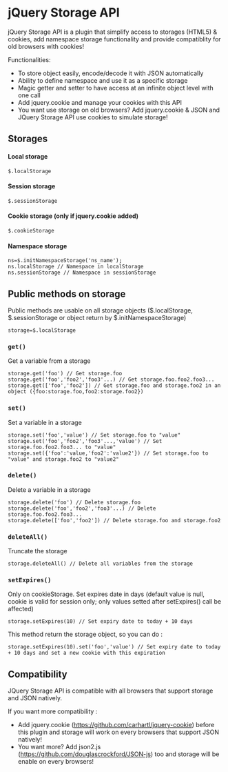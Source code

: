 jQuery Storage API
==================

jQuery Storage API is a plugin that simplify access to storages (HTML5) & cookies, add namespace storage functionality and provide compatiblity for old browsers with cookies!

Functionalities:
* To store object easily, encode/decode it with JSON automatically
* Ability to define namespace and use it as a specific storage
* Magic getter and setter to have access at an infinite object level with one call
* Add jquery.cookie and manage your cookies with this API
* You want use storage on old browsers? Add jquery.cookie & JSON and JQuery Storage API use cookies to simulate storage!


Storages
--------
#### Local storage
    $.localStorage

#### Session storage
    $.sessionStorage

#### Cookie storage (only if jquery.cookie added)
    $.cookieStorage

#### Namespace storage
    ns=$.initNamespaceStorage('ns_name');
    ns.localStorage // Namespace in localStorage
    ns.sessionStorage // Namespace in sessionStorage


Public methods on storage
-------------------------

Public methods are usable on all storage objects ($.localStorage, $.sessionStorage or object return by $.initNamespaceStorage)

    storage=$.localStorage

### `get()`
Get a variable from a storage

    storage.get('foo') // Get storage.foo
    storage.get('foo','foo2','foo3'...) // Get storage.foo.foo2.foo3...
    storage.get(['foo','foo2']) // Get storage.foo and storage.foo2 in an object ({foo:storage.foo,foo2:storage.foo2})

### `set()`
Set a variable in a storage

    storage.set('foo','value') // Set storage.foo to "value"
    storage.set('foo','foo2','foo3'...,'value') // Set storage.foo.foo2.foo3... to "value"
    storage.set({'foo':'value,'foo2':'value2'}) // Set storage.foo to "value" and storage.foo2 to "value2"

### `delete()`
Delete a variable in a storage

    storage.delete('foo') // Delete storage.foo
    storage.delete('foo','foo2','foo3'...) // Delete storage.foo.foo2.foo3...
    storage.delete(['foo','foo2']) // Delete storage.foo and storage.foo2

### `deleteAll()`
Truncate the storage

    storage.deleteAll() // Delete all variables from the storage

### `setExpires()`
Only on cookieStorage. Set expires date in days (default value is null, cookie is valid for session only; only values setted after setExpires() call be affected) 

    storage.setExpires(10) // Set expiry date to today + 10 days

This method return the storage object, so you can do :

    storage.setExpires(10).set('foo','value') // Set expiry date to today + 10 days and set a new cookie with this expiration



Compatibility
-------------

JQuery Storage API is compatible with all browsers that support storage and JSON natively.

If you want more compatibility :
* Add jquery.cookie (https://github.com/carhartl/jquery-cookie) before this plugin and storage will work on every browsers that support JSON natively!
* You want more? Add json2.js (https://github.com/douglascrockford/JSON-js) too and storage will be enable on every browsers!